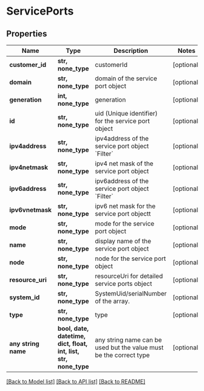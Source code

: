 # ServicePorts


## Properties
Name | Type | Description | Notes
------------ | ------------- | ------------- | -------------
**customer_id** | **str, none_type** | customerId | [optional] 
**domain** | **str, none_type** | domain of the service port object | [optional] 
**generation** | **int, none_type** | generation | [optional] 
**id** | **str, none_type** | uid (Unique identifier) for the service port object | [optional] 
**ipv4address** | **str, none_type** | ipv4address of the service port object &#x60;Filter&#x60; | [optional] 
**ipv4netmask** | **str, none_type** | ipv4 net mask of the service port object | [optional] 
**ipv6address** | **str, none_type** | ipv6address of the service port object &#x60;Filter&#x60; | [optional] 
**ipv6vnetmask** | **str, none_type** | ipv6 net mask for the service port objectt | [optional] 
**mode** | **str, none_type** | mode for the service port object | [optional] 
**name** | **str, none_type** | display name of the service port object | [optional] 
**node** | **str, none_type** | node for the service port object | [optional] 
**resource_uri** | **str, none_type** | resourceUri for detailed service ports object | [optional] 
**system_id** | **str, none_type** | SystemUid/serialNumber of the array. | [optional] 
**type** | **str, none_type** | type | [optional] 
**any string name** | **bool, date, datetime, dict, float, int, list, str, none_type** | any string name can be used but the value must be the correct type | [optional]

[[Back to Model list]](../README.md#documentation-for-models) [[Back to API list]](../README.md#documentation-for-api-endpoints) [[Back to README]](../README.md)


